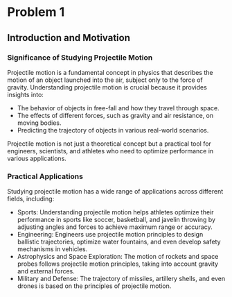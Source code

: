# Problem 1
## Introduction and Motivation
### Significance of Studying Projectile Motion
Projectile motion is a fundamental concept in physics that describes the motion of an object launched into the air, subject only to the force of gravity. Understanding projectile motion is crucial because it provides insights into:

- The behavior of objects in free-fall and how they travel through space.
- The effects of different forces, such as gravity and air resistance, on moving bodies.
- Predicting the trajectory of objects in various real-world scenarios.

Projectile motion is not just a theoretical concept but a practical tool for engineers, scientists, and athletes who need to optimize performance in various applications.

### Practical Applications
Studying projectile motion has a wide range of applications across different fields, including:

- Sports: Understanding projectile motion helps athletes optimize their performance in sports like soccer, basketball, and javelin throwing by adjusting angles and forces to achieve maximum range or accuracy.
- Engineering: Engineers use projectile motion principles to design ballistic trajectories, optimize water fountains, and even develop safety mechanisms in vehicles.
- Astrophysics and Space Exploration: The motion of rockets and space probes follows projectile motion principles, taking into account gravity and external forces.
- Military and Defense: The trajectory of missiles, artillery shells, and even drones is based on the principles of projectile motion.

<!DOCTYPE html>
<html lang="en">
<head>
    <meta charset="UTF-8">
    <meta name="viewport" content="width=device-width, initial-scale=1.0">
    <title>Projectile Motion Analysis</title>
    <style>
        /* Стили для секций details */
        details {
            margin-top: 10px;
            padding: 10px;
            border-left: 4px solid #2979ff; /* Синий бордер */
            background-color: #f9f9f9;
            border-radius: 5px;
        }

        summary {
            font-size: 1.3em;
            font-weight: bold;
            cursor: pointer;
        }

        details img {
            max-width: 100%;
            height: auto;
            margin-top: 10px;
        }
    </style>
</head>
<body>

    <details>
        <summary><strong>Key Parameters Affecting Projectile Motion</strong></summary>
        <p>Several parameters influence the behavior of a projectile:</p>
        <ul>
            <li><strong>Initial velocity (v₀):</strong> Determines the overall motion, affecting both range and maximum height.</li>
            <li><strong>Angle of projection (θ):</strong> The launch angle plays a crucial role in optimizing the range and trajectory shape.</li>
            <li><strong>Gravitational acceleration (g):</strong> The constant acceleration due to gravity affects the motion, typically taken as 9.81 m/s² on Earth.</li>
            <li><strong>Launch height (h):</strong> If the projectile is launched from a height, it alters the flight time and final landing position.</li>
            <li><strong>Air resistance (optional consideration):</strong> In real-world scenarios, drag affects the motion but is often neglected in basic models.</li>
        </ul>
        <p>By analyzing how these parameters interact, we can develop accurate models to describe and predict projectile trajectories in different conditions.</p>
    </details>

    <details>
        <summary><strong>Theoretical Foundation</strong></summary>
        <p>Projectile motion can be described using fundamental principles of kinematics and Newtonian mechanics.</p>
        <ul>
            <li><strong>Horizontal motion:</strong> Constant velocity motion.</li>
            <li><strong>Vertical motion:</strong> Accelerated motion due to gravity.</li>
        </ul>
        <h3>Equations of Motion</h3>
        <ul>
            <li><strong>Horizontal Motion:</strong> $$x = v_0 \cos(\theta) t$$</li>
            <li><strong>Velocity remains constant:</strong> $$v_x = v_0 \cos(\theta)$$</li>
            <li><strong>Vertical Displacement:</strong> $$ y = h_0 + v_0 \sin(\theta) t - \frac{1}{2} g t^2$$</li>
            <li><strong>Time of flight:</strong> $$ t_f = \frac{v_0 \sin(\theta) + \sqrt{(v_0 \sin(\theta))^2 + 2 g h_0}}{g} $$</li>
        </ul>
        <p>This theoretical foundation establishes the fundamental relationships governing projectile motion and sets the stage for computational modeling.</p>
    </details>

    <details>
        <summary><strong>Analysis of the Range</strong></summary>
        <h3>Dependence of Horizontal Range on the Angle of Projection</h3>
        <p>The horizontal range (\( R \)) of a projectile is determined by the launch angle and other key parameters.</p>
        <p>General formula for the range:</p>
        <p>$$R = \frac{v_0^2 \sin(2\theta)}{g}$$</p>
        <p>From this equation, the range is maximized when \( \theta = 45^\circ \).</p>
    </details>

    <details>
        <summary><strong>Practical Applications</strong></summary>
        <h3>Real-World Scenarios of Projectile Motion</h3>
        <ul>
            <li><strong>Sports Science:</strong> Understanding projectile motion helps athletes optimize performance in disciplines such as basketball, soccer, and javelin throw.</li>
            <li><strong>Engineering and Ballistics:</strong> Used for designing missiles, fluid mechanics, and vehicle safety systems.</li>
            <li><strong>Astrophysics and Space Exploration:</strong> Applications include rocket launch dynamics and celestial mechanics.</li>
        </ul>
    </details>

    <details>
        <summary><strong>Extending the Model to More Complex Cases</strong></summary>
        <ul>
            <li><strong>Effects of Air Resistance:</strong> Drag forces slow down the projectile, reducing range and altering trajectory.</li>
            <li><strong>Projectile Motion Over Uneven Terrain:</strong> Simulations must factor in variable elevations to determine precise landing coordinates.</li>
            <li><strong>External Forces (e.g., Wind Influence):</strong> Crosswinds and headwinds affect projectile motion asymmetrically.</li>
        </ul>
    </details>

    <details>
        <summary><strong>Implementation</strong></summary>
        <h3>Developing a Computational Model</h3>
        <p>To accurately analyze projectile motion, we develop a computational tool that simulates the trajectory based on key governing equations.</p>
        <ul>
            <li>Numerically compute the projectile's trajectory over time.</li>
            <li>Visualize how the <strong>range depends on the launch angle</strong>.</li>
            <li>Allow users to modify initial conditions and observe changes dynamically.</li>
        </ul>
        <h3>Python-Based Simulation in a Jupyter Notebook</h3>
        <p>The implementation involves writing a <strong>Python script</strong> or a <strong>Jupyter Notebook</strong> that:</p>
        <ul>
            <li>Uses <strong>kinematic equations</strong> to compute projectile displacement at each time step.</li>
            <li>Integrates <strong>Matplotlib</strong> for visualizing projectile motion.</li>
            <li>Supports varying parameters such as <strong>air resistance</strong>, <strong>uneven terrain</strong>, and <strong>changing gravity</strong>.</li>
        </ul>
        <h3>Core Equations for the Simulation</h3>
        <ul>
            <li><strong>Horizontal Position Over Time:</strong> $$x = v_0 \cos(\theta) t$$</li>
            <li><strong>Vertical Position Over Time:</strong> $$y = h_0 + v_0 \sin(\theta) t - \frac{1}{2} g t^2$$</li>
            <li><strong>Time of Flight:</strong> $$t_f = \frac{v_0 \sin(\theta) + \sqrt{(v_0 \sin(\theta))^2 + 2 g h_0}}{g}$$</li>
            <li><strong>Range (Total Horizontal Distance):</strong> $$R = v_0 \cos(\theta) t_f$$</li>
        </ul>
    </details>

</body>
</html>

### **Generating Graphical Representations**
To explore the relationship between **range and launch angle**, we generate **graphs** using **Matplotlib**:
- **Plot 1**: The **trajectory of the projectile** for different angles.
- **Plot 2**: A **Range vs. Angle** curve to show the optimal launch angle for maximum range.

These visualizations help in understanding how different initial conditions affect projectile motion.

![Projectile Motion Trajectory](path/to/graph.png)

### **Future Extensions**
This simulation can be further enhanced by:
- **Including air resistance**: Accounting for drag force to improve real-world accuracy.
- **Simulating motion on uneven terrain**: Adjusting equations to consider variable landing heights.
- **Interactive elements**: Implementing sliders or input fields in a **Jupyter Notebook** for real-time parameter tuning.

---

By developing this computational model, we bridge the gap between **theory and application**, enabling dynamic analysis of projectile motion in various conditions.

<!DOCTYPE html>
<html lang="en">
<head>
    <meta charset="UTF-8">
    <meta name="viewport" content="width=device-width, initial-scale=1.0">
    <title>Styled Sections</title>
    <style>
        /* Стили для заголовка */
        .title-container {
            display: flex;
            align-items: center;
            border-left: 4px solid #2979ff; /* Синий бордер */
            padding-left: 10px;
            font-size: 1.8em;
            font-weight: bold;
            font-family: "Arial", sans-serif;
        }
        
        .title-container a {
            margin-left: 8px;
            text-decoration: none;
            color: #2979ff; /* Цвет ссылки */
            font-size: 0.8em;
        }

        .title-container a:hover {
            text-decoration: underline;
        }

        /* Стили для секций details */
        details {
            margin-top: 10px;
            padding: 10px;
            border-left: 4px solid #2979ff;
            background-color: #f9f9f9;
            border-radius: 5px;
        }

        summary {
            font-size: 1.3em;
            font-weight: bold;
            cursor: pointer;
        }

        details img {
            max-width: 100%;
            height: auto;
            margin-top: 10px;
        }

    </style>
</head>
<body>

    <div class="title-container">
        <span>Escape</span> <span style="font-weight: bold;">Velocity</span>
        <a href="#">🔗</a>
    </div>

    <details>
      <summary><strong>Generating Graphical Representations</strong></summary>
      <p>To explore the relationship between <strong>range and launch angle</strong>, we generate <strong>graphs</strong> using <strong>Matplotlib</strong>:</p>
      <ul>
        <li><strong>Plot 1</strong>: The <strong>trajectory of the projectile</strong> for different angles.</li>
        <li><strong>Plot 2</strong>: A <strong>Range vs. Angle</strong> curve to show the optimal launch angle for maximum range.</li>
      </ul>
      <p>These visualizations help in understanding how different initial conditions affect projectile motion.</p>
      <img src="path/to/graph.png" alt="Projectile Motion Trajectory">
    </details>

    <details>
      <summary><strong>Future Extensions</strong></summary>
      <p>This simulation can be further enhanced by:</p>
      <ul>
        <li><strong>Including air resistance</strong>: Accounting for drag force to improve real-world accuracy.</li>
        <li><strong>Simulating motion on uneven terrain</strong>: Adjusting equations to consider variable landing heights.</li>
        <li><strong>Interactive elements</strong>: Implementing sliders or input fields in a <strong>Jupyter Notebook</strong> for real-time parameter tuning.</li>
      </ul>
    </details>

</body>
</html>

